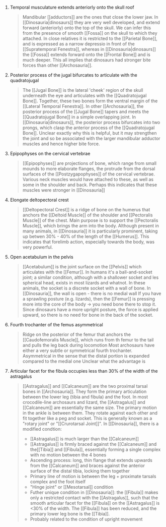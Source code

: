1. Temporal musculature extends anteriorly onto the skull roof
	> Mandibular [[adductors]] are the ones that close the lower jaw. In [[Dinosauria|dinosaurs]] they are very well developed, and extend forward (anteriorly) onto the top of the skull. We can infer this from the presence of smooth [[Fossa]] on the skull to which they attached. In close relatives it is restricted to the [[Parietal Bone]], and is expressed as a narrow depressio in front of the [[Supratemporal Fenestra]], whereas in [[Dinosauria|dinosaurs]] the [[Fossa]] extends forward onto the [[Frontal Bone]] and is much deeper. This all implies that dinosaurs had stronger bite forces than other [[Archosauria]].
2. Posterior process of the jugal bifurcates to articulate with the quadratojugal
	> The [[Jugal Bone]] is the lateral 'cheek' region of the skull underneath the eye and articulates with the [[Quadratojugal Bone]]. Together, these two bones form the ventral margin of the [[Lateral Temporal Fenestra]]. In other [[Archosauria]], the posterior process of the [[Jugal Bone]] tapers and meets the [[Quadratojugal Bone]] in a simple overlapping joint. In [[Dinosauria|dinosaurs]], the posterior process bifurcates into two prongs, which clasp the anterior process of the [[Quadratojugal Bone]]. Unclear exactly why this is helpful, but it may strengthen the joint and so be associated with the larger mandibular adductor muscles and hence higher bite force.
3. Epipophyses on the cervical vertebrae
   > [[Epipophyses]] are projections of bone, which range from small mounds to more elaborate flanges, the protrude from the dorsal surfaces of the [[Postzygapophyses]] of the cervical vertebrae. Various neck muscles would have attached to these, as well as some in the shoulder and back. Perhaps this indicates that these muscles were stronger in [[Dinosauria]]
4. Elongate deltopectoral crest
	>[[Deltopectoral Crest]] is a ridge of bone on the humerus that anchors the [[Deltoid Muscle]] of the shoulder and [[Pectoralis Muscle]] of the chest. Main purpose is to support the [[Pectoralis Muscle]], which brings the arm into the body. Although present in many animals, in [[Dinosauria]] it is particularly prominent, taking up betwen 30% - 40% of the length of the [[Humerus]]. This indicates that forelimb action, especially towards the body, was very powerful.
5. Open acetabulum in the pelvis
	> [[Acetabulum]] is the joint surface on the [[Pelvis]] which articulates with the [[Femur]]. In humans it's a ball-and-socket joint; 
	> a similar condition, although with a shallower socket and les spherical head, exists in most lizards and whatnot. In these animals, the socket is a discrete socket with a wall of bone.
	> In [[Dinosauria]], the wall is open - there is no medial wall
	> If you have a sprawling posture (e.g. lizards), then the [[Femur]] is pressing more into the core of the body -> you need bone there to stop it. Since dinosaurs have a more upright posture, the force is applied upward, so there is no need for bone in the back of the socket.
6. Fourth trochanter of the femus asymmetrical
   > Ridge on the posterior of the femur that anchors the [[Caudofemoralis Muscle]], which runs from th femur to the tail and pulls the leg back during locomotion
   > Most archosaurs have either a very subtle or symmetrical fourth trochanter. 
   > Asymmetrical in the sense that the distal portion is expanded compared to the medial one
   > Unclear what the advantage is
7. Articular facet for the fibula occupies less than 30% of the width of the astragalus
   > [[Astragalus]] and [[Calcaneum]] are the two proximal tarsal bones in [[Archosauria]]. They form the primary articulation between the lower leg (tibia and fibula) and the foot.
   > In most crocodile-line archosaurs and lizard, the [[Astragalus]] and [[Calcaneum]] are essentially the same size. The primary motion in the ankle is between them. They rotate against each other and fit together like a peg and socket. This is generally known as a "rotary joint" or "[[Crurotarsal Joint]]".
   > In [[Dinosauria]], there is a modified condtion:
   > - [[Astragalus]] is much larger than the [[Calcaneum]]
   > - [[Astragalus]] is firmly braced against the [[Calcaneum]] and the[[Tibia]] and [[Fibula]], essentially forming a single complex with no motion between the 4 bones
   > - Ascending process: long, thin flange that extends upwards from the [[Calcaneum]] and braces against the anterior surface of the distal tibia, locking them together
   > - Primary line of motion is between the leg + proximate tarsals complex and the foot itself
   > - "Hinge joint" or [[Mesotarsal]] condition
   > - Futher unique condition in [[Dinosauria]]: the [[Fibula]] makes only a restricted contact with the [[Astragalus]], such that the smooth articular facet for the [[Fibula]] on the [[Astragalus]] is <30% of the width. The [[Fibula]] has been reduced, and the primary lower leg bone is the [[Tibia]].
   > - Probably related to the condition of upright movement
